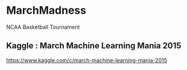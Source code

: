 # MarchMadness
NCAA Basketball Tournament

## Kaggle : March Machine Learning Mania 2015
https://www.kaggle.com/c/march-machine-learning-mania-2015
